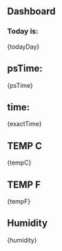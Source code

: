 ## Dashboard

### Today is:
{todayDay}

## psTime:
{psTime}

## time:
{exactTime}

## TEMP C
{tempC}

## TEMP F
{tempF}


## Humidity
{humidity}